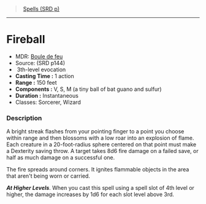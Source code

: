 ﻿---
!Spell
Family: SpellVO
Level: 3
Type: evocation
CastingTime: 1 action
Range: 150 feet
Components: V, S, M (a tiny ball of bat guano and sulfur)
Duration: Instantaneous
Classes: Sorcerer, Wizard
Id: spells_vo.md#fireball
ParentLink: spells_vo.md#spells-srd-p
Name: Fireball
ParentName: Spells (SRD p)
NameLevel: 1
AltName: '[Boule de feu](hd_spells_boule_de_feu.md)'
Source: (SRD p144)
Attributes: {}
---
> [Spells (SRD p)](srd_spells.md)

---

# Fireball

- MDR: [Boule de feu](hd_spells_boule_de_feu.md)
- Source: (SRD p144)
-  3th-level evocation
- **Casting Time :** 1 action
- **Range :** 150 feet
- **Components :** V, S, M (a tiny ball of bat guano and sulfur)
- **Duration :** Instantaneous
- Classes: Sorcerer, Wizard

### Description

A bright streak flashes from your pointing finger to a point you choose within range and then blossoms with a low roar into an explosion of flame. Each creature in a 20-foot-radius sphere centered on that point must make a Dexterity saving throw. A target takes 8d6 fire damage on a failed save, or half as much damage on a successful one.

The fire spreads around corners. It ignites flammable objects in the area that aren't being worn or carried.

**_At Higher Levels_**. When you cast this spell using a spell slot of 4th level or higher, the damage increases by 1d6 for each slot level above 3rd.

